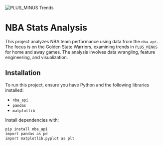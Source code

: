 ![PLUS_MINUS Trends](HomeVsAway.png)
# NBA Stats Analysis

This project analyzes NBA team performance using data from the `nba_api`. The focus is on the Golden State Warriors, examining trends in `PLUS_MINUS` for home and away games. The analysis involves data wrangling, feature engineering, and visualization.


## Installation

To run this project, ensure you have Python and the following libraries installed:

- `nba_api`
- `pandas`
- `matplotlib`

Install dependencies with:
```bash
pip install nba_api
import pandas as pd
import matplotlib.pyplot as plt
